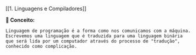 [[1. Linguagens e Compiladores]]

**📖 Conceito:**

```
Linguagem de programação é a forma como nos comunicamos com a máquina.
Escrevemos uma linguagem que é traduzida para uma linguagem binária que será lida por um computador através do processo de "tradução", conhecido como complicação.
```


